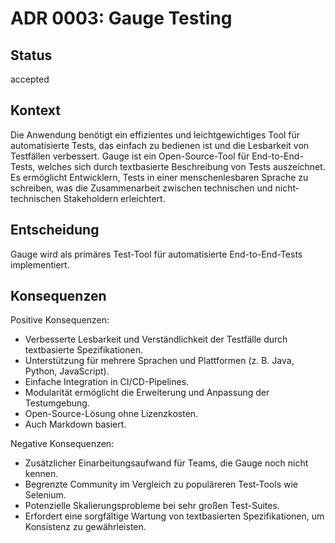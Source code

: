 # ADR 0003: Gauge Testing

## Status

accepted

## Kontext

Die Anwendung benötigt ein effizientes und leichtgewichtiges Tool für automatisierte Tests,
das einfach zu bedienen ist und die Lesbarkeit von Testfällen verbessert.
Gauge ist ein Open-Source-Tool für End-to-End-Tests, welches sich durch textbasierte Beschreibung von Tests auszeichnet.
Es ermöglicht Entwicklern, Tests in einer menschenlesbaren Sprache zu schreiben,
was die Zusammenarbeit zwischen technischen und nicht-technischen Stakeholdern erleichtert.

## Entscheidung

Gauge wird als primäres Test-Tool für automatisierte End-to-End-Tests implementiert.

## Konsequenzen

Positive Konsequenzen:

- Verbesserte Lesbarkeit und Verständlichkeit der Testfälle durch textbasierte Spezifikationen.
- Unterstützung für mehrere Sprachen und Plattformen (z. B. Java, Python, JavaScript).
- Einfache Integration in CI/CD-Pipelines.
- Modularität ermöglicht die Erweiterung und Anpassung der Testumgebung.
- Open-Source-Lösung ohne Lizenzkosten.
- Auch Markdown basiert.

Negative Konsequenzen:

- Zusätzlicher Einarbeitungsaufwand für Teams, die Gauge noch nicht kennen.
- Begrenzte Community im Vergleich zu populäreren Test-Tools wie Selenium.
- Potenzielle Skalierungsprobleme bei sehr großen Test-Suites.
- Erfordert eine sorgfältige Wartung von textbasierten Spezifikationen, um Konsistenz zu gewährleisten.